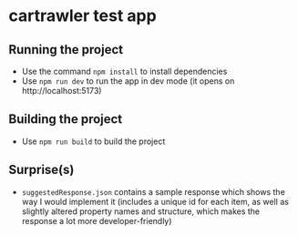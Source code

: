 # cartrawler test app

## Running the project

- Use the command `npm install` to install dependencies
- Use `npm run dev` to run the app in dev mode (it opens on http://localhost:5173)

## Building the project

- Use `npm run build` to build the project

## Surprise(s)

- `suggestedResponse.json` contains a sample response which shows the way I would implement it (includes a unique id for each item, as well as slightly altered property names and structure, which makes the response a lot more developer-friendly)
